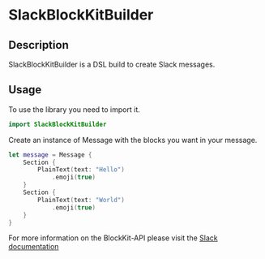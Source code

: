 # SlackBlockKitBuilder

## Description
SlackBlockKitBuilder is a DSL build to create Slack messages.

## Usage

To use the library you need to import it.

```swift
import SlackBlockKitBuilder 
```

Create an instance of Message with the blocks you want in your message.
```swift
let message = Message {
    Section {
        PlainText(text: "Hello")
            .emoji(true)
    }
    Section {
        PlainText(text: "World")
            .emoji(true)
    }
}
```

For more information on the BlockKit-API please visit the [Slack documentation](https://api.slack.com/block-kit)
